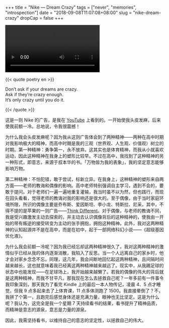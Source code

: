 +++
title = "Nike — Dream Crazy"
tags = ["never", "memories", "introspection"]
date = "2018-09-08T11:07:08+08:00"
slug = "nike-dream-crazy"
dropCap = false
+++

<video src="QmavxN4RALUFQKAFoka3tTpmBTop1izsy78i5tptF1tHjK"></video>

{{< quote poetry en >}}

Don’t ask if your dreams are crazy.  
Ask if they’re crazy enough.  
It’s only crazy until you do it.

{{< /quote >}}

这是一则 Nike 的广告，是我在 [YouTube](https://www.youtube.com/watch?v=E48hHS-5HyM) 上看到的。一开始使我头皮发麻，后来使我前额一冷。总地说，令我很震撼！

为什么我会头皮发麻呢？因为我从这则广告体会到了两种精神——两种在高中时期对我影响极大的精神，而高中时期是我的三观（世界观、人生观、价值观）树立的时期。第一种精神：勇争第一，永不放弃。这其实也是体育精神，而我从小就喜欢运动，因此这种精神在我身上的塑形比较早。不过在高中，我找到了这种精神的另一种形式，即意志，来源于叔本华的书。「万物皆为我的表象」，我的坚定意志能够影响万物。

第二种精神：不怕犯错，敢于尝试，标新立异。在我身上，这种精神的塑形来自两方面——老师的教诲和偶像的影响。高中老师特别强调自主学习，遇到不会的，要敢于提问。对于老师们一遍一遍地重复灌输，我当时虽不以为然，但也践行，而现在回头看看，觉得老师的教诲对我的影响还是很大的。至于偶像，由于当时家庭环境所限，所识的偶像主要是乔布斯、爱因斯坦、李小龙、特斯拉、尼采，其中，不得不提的是苹果的一则广告——[Think Different](https://zh.wikipedia.org/wiki/不同凡想)。对于偶像，与老师的教诲不同，我是受兴趣激发主动去探索的，并主动去认识偶像背后的这种精神的，使我由一开始的带有叛逆的接受转变为主动的张手拥抱，拥抱这种精神。此外，我对这两种精神的认知起源并不是在高中，而是在初中，起于一部网络科幻小说——《超级基因优化液》。

为什么我会前额一冷呢？因为我已经忘却这两种精神很久了，我对这两种精神的激情似乎已经从我的体内逐渐消散，我陷入了反思。当一个人远离自己的家乡时，他才会对家乡念念不忘。同理，这几年，我会间断地回忆起这两种精神，且间隔时间越来越长，这也就意味着我已经离这两种精神越来越远了。现实中，从我踢足球的状态中也能发现——在足球场上，我开始越来越懒了。若我的偶像的伟大的背后就是这两种精神，而我不甘平凡，那我现在怎么去拯救自己呢？一年多前有一件事令我印象深刻，那天我为了看完 Kindle 上的最后一本人物传记，凌晨 4、5 点才睡觉，但我 9 点多起来去了上体育课，11 点多体测跑了 1500。我直接晕倒了？不，我拼了个第一，且跑完后感觉身体还是充满力量，眼神也无比坚定。这是为什么呢？我认为，这完全是我一个星期 7 天持续看书的结果，看书提升了精神品质，而精神是意志的源泉，意志是力量的源泉。

因此，我需坚持看书，以维持自己的意志的坚定性，以拯救自己的伟大。
